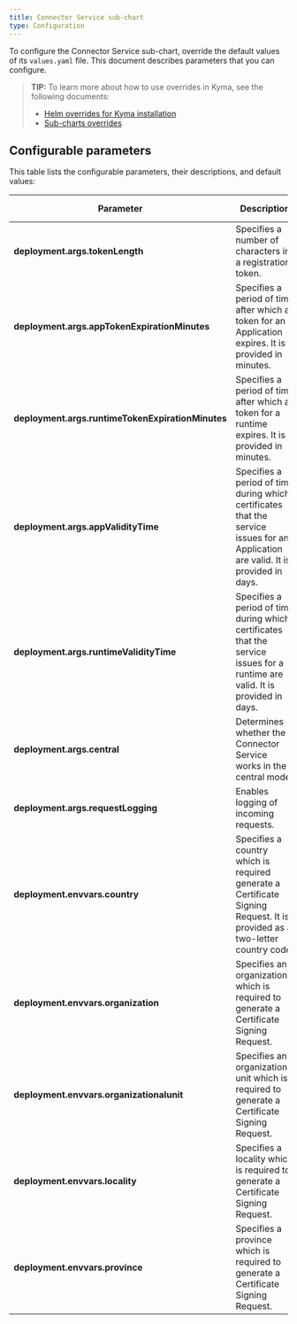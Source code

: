 ```yaml
---
title: Connector Service sub-chart
type: Configuration
---
```


To configure the Connector Service sub-chart, override the default values of its `values.yaml` file. This document describes parameters that you can configure.

>**TIP:** To learn more about how to use overrides in Kyma, see the following documents: 
>* [Helm overrides for Kyma installation](/root/kyma/#configuration-helm-overrides-for-kyma-installation)
>* [Sub-charts overrides](/root/kyma/#configuration-helm-overrides-for-kyma-installation-sub-chart-overrides)

## Configurable parameters

This table lists the configurable parameters, their descriptions, and default values:

| Parameter | Description | Default value |
|-----------|-------------|---------------|
| **deployment.args.tokenLength**| Specifies a number of characters in a registration token. | `64` |
| **deployment.args.appTokenExpirationMinutes** | Specifies a period of time after which a token for an Application expires. It is provided in minutes. | `5` |
| **deployment.args.runtimeTokenExpirationMinutes** | Specifies a period of time after which a token for a runtime expires. It is provided in minutes. | `10` |
| **deployment.args.appValidityTime** | Specifies a period of time during which certificates that the service issues for an Application are valid. It is provided in days. | `92d` |
| **deployment.args.runtimeValidityTime** | Specifies a period of time during which certificates that the service issues for a runtime are valid. It is provided in days. | `92d` |
| **deployment.args.central** | Determines whether the Connector Service works in the central mode. | `false` |
| **deployment.args.requestLogging** | Enables logging of incoming requests.| `false ` |
| **deployment.envvars.country** | Specifies a country which is required  generate a Certificate Signing Request. It is provided as a two-letter country code. | `DE` |
| **deployment.envvars.organization** | Specifies an organization which is required to generate a Certificate Signing Request. | `Organization` |
| **deployment.envvars.organizationalunit** | Specifies an organizational unit which is required to generate a Certificate Signing Request. | `OrgUnit` |
| **deployment.envvars.locality** | Specifies a locality which is required to generate a Certificate Signing Request. | `Waldorf` |
| **deployment.envvars.province** | Specifies a province which is required to generate a Certificate Signing Request. | `Waldorf` |
